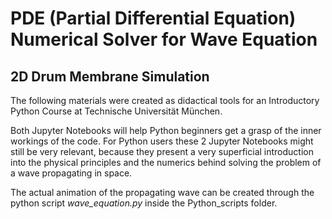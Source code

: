 # PDE (Partial Differential Equation) Numerical Solver for Wave Equation
## 2D Drum Membrane Simulation

The following materials were created as didactical tools for an Introductory Python Course at Technische Universität München.

Both Jupyter Notebooks will help Python beginners get a grasp of the inner workings of the code. For Python users these 2 Jupyter Notebooks might still be very relevant, because they present a very superficial introduction into the physical principles and the numerics behind solving the problem of a wave propagating in space.

The actual animation of the propagating wave can be created through the python script *wave_equation.py* inside the Python_scripts folder.
